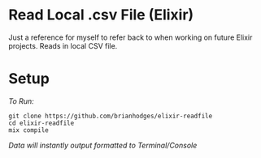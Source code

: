 # Read Local .csv File (Elixir)
Just a reference for myself to refer back to when working on future Elixir projects. Reads in local CSV file.

# Setup
*To Run:*
  ```
  git clone https://github.com/brianhodges/elixir-readfile
  cd elixir-readfile
  mix compile
  ```
*Data will instantly output formatted to Terminal/Console* 
